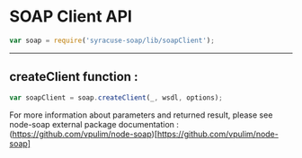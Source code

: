 # SOAP Client API  
```javascript
var soap = require('syracuse-soap/lib/soapClient');
```
 
-------------
## createClient function :
``` javascript
var soapClient = soap.createClient(_, wsdl, options); 
```
For more information about parameters and returned result, please see node-soap external package documentation :  
(https://github.com/vpulim/node-soap)[https://github.com/vpulim/node-soap]  

